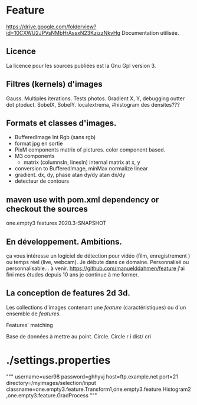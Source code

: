 
# Feature

https://drive.google.com/folderview?id=10CXWU2JPVsNMbHrAssxN23KzizzNkvHg
Documentation utilisée.

## Licence
La licence pour les sources publiées est la Gnu Gpl version 3.
## Filtres (kernels) d'images
Gauss. Multiples iterations. Tests  photos.
Gradient X, Y, debugging outter dot ptoduct. 
SobelX, SobelY. localextrema, #histogram des densites???

## Formats et classes d'images. 
- BufferedImage Int Rgb (sans rgb)
- format jpg en sortie
- PixM components matrix of pictures. 
color component based. 
- M3 components 
  + matrix (columnsIn, linesIn) internal
  matrix at x, y
- conversion to BufferedImage, minMax normalize
linear
- gradient. dx, dy, phase atan dy/dy atan dx/dy
- detecteur de contours
## maven use with pom.xml dependency or checkout the sources
<dependency>
    <groupId>one.empty3</groupId>
    <artifactId>features</artifactId>
    <version>2020.3-SNAPSHOT</version>
</dependency>


## En développement. Ambitions.
ça vous intéresse un logiciel de détection pour vidéo (film, enregistrement ) ou temps réel (live, webcam). Je débute dans ce domaine. Personnalisé ou personnalisable...
à venir. 
https://github.com/manuelddahmen/feature 
j'ai fini mes études depuis 10 ans je continue à me former.
## La conception de features 2d 3d.

Les collections d'images contenant une
_feature_ (caractéristiques) ou d'un ensemble
de _features_.

Features' matching

Base de données à mettre au point.
Circle. Circle r i dist/ cri

# ./settings.properties
"""
username=user98
password=ghhyvj
host=ftp.example.net
port=21
directory=/myimages/selection/input
classname=one.empty3.feature.Transform1,one.empty3.feature.Histogram2,one.empty3.feature.GradProcess
"""
